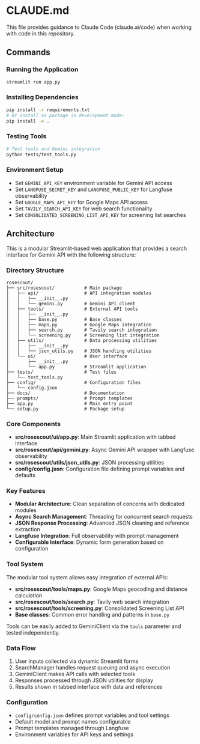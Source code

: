 # CLAUDE.md

This file provides guidance to Claude Code (claude.ai/code) when working with code in this repository.

## Commands

### Running the Application
```bash
streamlit run app.py
```

### Installing Dependencies
```bash
pip install -r requirements.txt
# Or install as package in development mode:
pip install -e .
```

### Testing Tools
```bash
# Test tools and Gemini integration
python tests/test_tools.py
```

### Environment Setup
- Set `GEMINI_API_KEY` environment variable for Gemini API access
- Set `LANGFUSE_SECRET_KEY` and `LANGFUSE_PUBLIC_KEY` for Langfuse observability
- Set `GOOGLE_MAPS_API_KEY` for Google Maps API access
- Set `TAVILY_SEARCH_API_KEY` for web search functionality
- Set `CONSOLIDATED_SCREENING_LIST_API_KEY` for screening list searches

## Architecture

This is a modular Streamlit-based web application that provides a search interface for Gemini API with the following structure:

### Directory Structure
```
rosescout/
├── src/rosescout/           # Main package
│   ├── api/                 # API integration modules
│   │   ├── __init__.py
│   │   └── gemini.py        # Gemini API client
│   ├── tools/               # External API tools
│   │   ├── __init__.py
│   │   ├── base.py          # Base classes
│   │   ├── maps.py          # Google Maps integration
│   │   ├── search.py        # Tavily search integration
│   │   └── screening.py     # Screening list integration
│   ├── utils/               # Data processing utilities
│   │   ├── __init__.py
│   │   └── json_utils.py    # JSON handling utilities
│   └── ui/                  # User interface
│       ├── __init__.py
│       └── app.py           # Streamlit application
├── tests/                   # Test files
│   └── test_tools.py
├── config/                  # Configuration files
│   └── config.json
├── docs/                    # Documentation
├── prompts/                 # Prompt templates
├── app.py                   # Main entry point
└── setup.py                 # Package setup
```

### Core Components
- **src/rosescout/ui/app.py**: Main Streamlit application with tabbed interface
- **src/rosescout/api/gemini.py**: Async Gemini API wrapper with Langfuse observability
- **src/rosescout/utils/json_utils.py**: JSON processing utilities
- **config/config.json**: Configuration file defining prompt variables and defaults

### Key Features
- **Modular Architecture**: Clean separation of concerns with dedicated modules
- **Async Search Management**: Threading for concurrent search requests
- **JSON Response Processing**: Advanced JSON cleaning and reference extraction
- **Langfuse Integration**: Full observability with prompt management
- **Configurable Interface**: Dynamic form generation based on configuration

### Tool System
The modular tool system allows easy integration of external APIs:

- **src/rosescout/tools/maps.py**: Google Maps geocoding and distance calculation
- **src/rosescout/tools/search.py**: Tavily web search integration
- **src/rosescout/tools/screening.py**: Consolidated Screening List API
- **Base classes**: Common error handling and patterns in `base.py`

Tools can be easily added to GeminiClient via the `tools` parameter and tested independently.

### Data Flow
1. User inputs collected via dynamic Streamlit forms
2. SearchManager handles request queuing and async execution
3. GeminiClient makes API calls with selected tools
4. Responses processed through JSON utilities for display
5. Results shown in tabbed interface with data and references

### Configuration
- `config/config.json` defines prompt variables and tool settings
- Default model and prompt names configurable
- Prompt templates managed through Langfuse
- Environment variables for API keys and settings